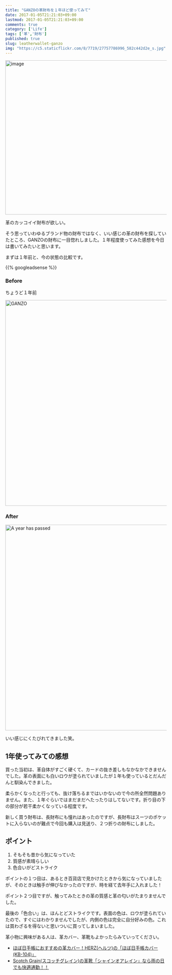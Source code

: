 ```yaml
---
title: "GANZOの革財布を１年ほど使ってみて"
date: 2017-01-05T21:21:03+09:00
lastmod: 2017-01-05T21:21:03+09:00
comments: true
category: ['Life']
tags: ['革','財布']
published: true
slug: leatherwallet-ganzo
img: "https://c5.staticflickr.com/8/7719/27757786996_582c442d2e_s.jpg"
---
```


<a data-flickr-embed="true"  href="https://www.flickr.com/photos/35571855@N06/31971455812/in/dateposted-public/" title="image"><img src="https://c5.staticflickr.com/1/400/31971455812_4bbbe753fc_z.jpg" width="640" height="480" alt="image"></a><script async src="//embedr.flickr.com/assets/client-code.js" charset="utf-8"></script>

革のカッコイイ財布が欲しい。

そう思っていわゆるブランド物の財布ではなく、いい感じの革の財布を探していたところ、GANZOの財布に一目惚れしました。１年程度使ってみた感想を今日は書いてみたいと思います。

まずは１年前と、今の状態の比較です。

<!--more-->
{{% googleadsense %}}

### Before

ちょうど１年前

<a data-flickr-embed="true" href="https://www.flickr.com/photos/35571855@N06/27757786996/" title="GANZO"><img src="https://c5.staticflickr.com/8/7719/27757786996_582c442d2e_z.jpg" width="640" height="640" alt="GANZO"></a><script async src="//embedr.flickr.com/assets/client-code.js" charset="utf-8"></script>


### After

<a data-flickr-embed="true"  href="https://www.flickr.com/photos/35571855@N06/31309736223/in/dateposted-public/" title="A year has passed"><img src="https://c8.staticflickr.com/1/354/31309736223_46e361195c_z.jpg" width="640" height="640" alt="A year has passed"></a><script async src="//embedr.flickr.com/assets/client-code.js" charset="utf-8"></script>

いい感じにくたびれてきました笑。


## 1年使ってみての感想

買った当初は、革自体がすごく硬くて、カードの抜き差しもなかなかできませんでした。革の表面にも白いロウが塗られていましたが１年も使っているとだんだんと馴染んできました。

柔らかくなったと行っても、抜け落ちるまではいかないので今の所全然問題ありません。また、１年ぐらいではまだまだへたったりはしてないです。折り目の下の部分が若干柔かくなっている程度です。

新しく買う財布は、長財布にも憧れはあったのですが、長財布はスーツのポケットに入らないのが難点で今回も購入は見送り、２つ折りの財布にしました。

## ポイント

1. そもそも昔から気になっていた
2. 質感が素晴らしい
3. 色合いがどストライク

ポイントの１つ目は、あるとき百貨店で見かけたときから気になっていましたが、そのときは触手が伸びなかったのですが、時を経て去年手に入れました！

ポイント２つ目ですが、触ってみたときの革の質感と革の匂いがたまりませんでした。

最後の「色合い」は、ほんとどストライクです。表面の色は、ロウが塗られていたので、すぐにはわかりませんでしたが、内側の色は完全に自分好みの色。これは買わざるを得ないと思いついに買ってしまいました。


革小物に興味がある人は、革カバー、革靴もよかったらみていってください。

- [ほぼ日手帳におすすめの革カバー！HERZ\(ヘルツ\)の「ほぼ日手帳カバー\(KB\-104\)」](https://meganii.com/blog/2015/04/01/hobonichi-planner-leather-cover/)
- [Scotch Grain\(スコッチグレイン\)の革靴「シャインオアレイン」なら雨の日でも快適通勤！！](https://meganii.com/blog/2016/07/23/scotch-grain-shine-or-rain/)
